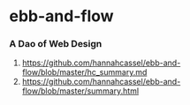 # ebb-and-flow

### A Dao of Web Design

1. https://github.com/hannahcassel/ebb-and-flow/blob/master/hc_summary.md
2. https://github.com/hannahcassel/ebb-and-flow/blob/master/summary.html
